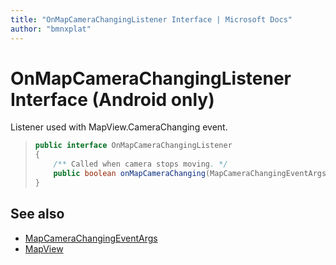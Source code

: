 ```yaml
---
title: "OnMapCameraChangingListener Interface | Microsoft Docs"
author: "bmnxplat"
---
```


# OnMapCameraChangingListener Interface (Android only)

Listener used with MapView.CameraChanging event.

>```java
> public interface OnMapCameraChangingListener
> {
>     /** Called when camera stops moving. */
>     public boolean onMapCameraChanging(MapCameraChangingEventArgs e);
> }
>```

## See also

* [MapCameraChangingEventArgs](MapCameraChangingEventArgs-class.md)
* [MapView](../MapView-class.md)